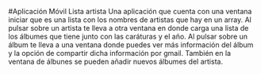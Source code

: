 #Aplicación Móvil Lista artista
Una aplicación que cuenta con una ventana iniciar que es una lista con los nombres de artistas que hay en un array. Al pulsar sobre un artista te lleva a otra ventana en donde carga una lista de los álbumes que tiene junto con las caráturas y el año.
Al pulsar sobre un álbum te lleva a una ventana donde puedes ver más información del álbum y la opción de compartir dicha información por gmail.
También en la ventana de álbunes se pueden añadir nuevos álbumes del artista.
